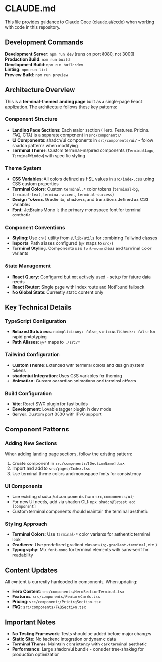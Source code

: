 # CLAUDE.md

This file provides guidance to Claude Code (claude.ai/code) when working with code in this repository.

## Development Commands

**Development Server**: `npm run dev` (runs on port 8080, not 3000)  
**Production Build**: `npm run build`  
**Development Build**: `npm run build:dev`  
**Linting**: `npm run lint`  
**Preview Build**: `npm run preview`

## Architecture Overview

This is a **terminal-themed landing page** built as a single-page React application. The architecture follows these key patterns:

### Component Structure
- **Landing Page Sections**: Each major section (Hero, Features, Pricing, FAQ, CTA) is a separate component in `src/components/`
- **UI Components**: shadcn/ui components in `src/components/ui/` - follow shadcn patterns when modifying
- **Terminal Theme**: Custom terminal-inspired components (`TerminalLogo`, `TerminalWindow`) with specific styling

### Theme System
- **CSS Variables**: All colors defined as HSL values in `src/index.css` using CSS custom properties
- **Terminal Colors**: Custom `terminal.*` color tokens (`terminal-bg`, `terminal-text`, `terminal-accent`, `terminal-success`)
- **Design Tokens**: Gradients, shadows, and transitions defined as CSS variables
- **Font**: JetBrains Mono is the primary monospace font for terminal aesthetic

### Component Conventions
- **Styling**: Use `cn()` utility from `@/lib/utils` for combining Tailwind classes
- **Imports**: Path aliases configured (`@/` maps to `src/`)
- **Terminal Styling**: Components use `font-mono` class and terminal color variants

### State Management
- **React Query**: Configured but not actively used - setup for future data needs
- **React Router**: Single page with Index route and NotFound fallback
- **No Global State**: Currently static content only

## Key Technical Details

### TypeScript Configuration
- **Relaxed Strictness**: `noImplicitAny: false`, `strictNullChecks: false` for rapid prototyping
- **Path Aliases**: `@/*` maps to `./src/*`

### Tailwind Configuration
- **Custom Theme**: Extended with terminal colors and design system tokens
- **shadcn/ui Integration**: Uses CSS variables for theming
- **Animation**: Custom accordion animations and terminal effects

### Build Configuration
- **Vite**: React SWC plugin for fast builds
- **Development**: Lovable tagger plugin in dev mode
- **Server**: Custom port 8080 with IPv6 support

## Component Patterns

### Adding New Sections
When adding landing page sections, follow the existing pattern:
1. Create component in `src/components/[SectionName].tsx`
2. Import and add to `src/pages/Index.tsx`
3. Use terminal theme colors and monospace fonts for consistency

### UI Components
- Use existing shadcn/ui components from `src/components/ui/`
- For new UI needs, add via shadcn CLI: `npx shadcn@latest add [component]`
- Custom terminal components should maintain the terminal aesthetic

### Styling Approach
- **Terminal Colors**: Use `terminal-*` color variants for authentic terminal look
- **Gradients**: Use predefined gradient classes (`bg-gradient-terminal`, etc.)
- **Typography**: Mix `font-mono` for terminal elements with sans-serif for readability

## Content Updates

All content is currently hardcoded in components. When updating:
- **Hero Content**: `src/components/HeroSectionTerminal.tsx`
- **Features**: `src/components/FeatureCards.tsx` 
- **Pricing**: `src/components/PricingSection.tsx`
- **FAQ**: `src/components/FAQSection.tsx`

## Important Notes

- **No Testing Framework**: Tests should be added before major changes
- **Static Site**: No backend integration or dynamic data
- **Terminal Theme**: Maintain consistency with dark terminal aesthetic
- **Performance**: Large shadcn/ui bundle - consider tree-shaking for production optimization